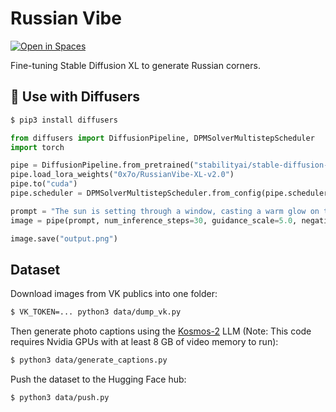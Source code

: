 # Russian Vibe
[![Open in Spaces](https://huggingface.co/datasets/huggingface/badges/resolve/main/open-in-hf-spaces-sm.svg)](https://hf.co/spaces/0x7o/RussianVibe-1.0)

Fine-tuning Stable Diffusion XL to generate Russian corners.

## 🧨 Use with Diffusers
```bash
$ pip3 install diffusers
```
```python
from diffusers import DiffusionPipeline, DPMSolverMultistepScheduler
import torch

pipe = DiffusionPipeline.from_pretrained("stabilityai/stable-diffusion-xl-base-1.0", torch_dtype=torch.float16)
pipe.load_lora_weights("0x7o/RussianVibe-XL-v2.0")
pipe.to("cuda")
pipe.scheduler = DPMSolverMultistepScheduler.from_config(pipe.scheduler.config)

prompt = "The sun is setting through a window, casting a warm glow on the cityscape beyond. The sun casts a warm orange glow on the buildings in the distance, creating a beautiful and serene atmosphere."
image = pipe(prompt, num_inference_steps=30, guidance_scale=5.0, negative_prompt="bad quality, painting, art").images[0]

image.save("output.png")
```

## Dataset
Download images from VK publics into one folder:
```bash
$ VK_TOKEN=... python3 data/dump_vk.py
```
Then generate photo captions using the [Kosmos-2](https://huggingface.co/microsoft/kosmos-2-patch14-224) LLM (Note: This code requires Nvidia GPUs with at least 8 GB of video memory to run):
```bash
$ python3 data/generate_captions.py
```
Push the dataset to the Hugging Face hub:
```bash
$ python3 data/push.py
```
